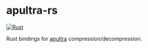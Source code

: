 # apultra-rs
[![Rust](https://github.com/snaphat/apultra-rs/actions/workflows/rust.yml/badge.svg)](https://github.com/snaphat/apultra-rs/actions/workflows/rust.yml)

Rust bindings for [apultra](https://github.com/emmanuel-marty/apultra) compression/decompression.
